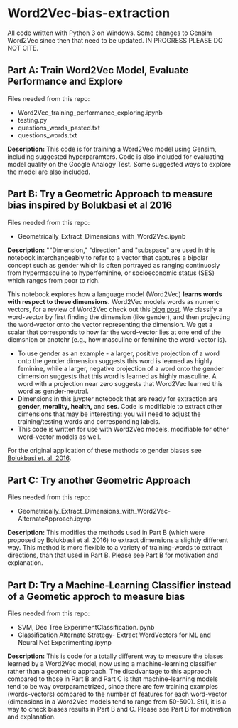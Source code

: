 # Word2Vec-bias-extraction

All code written with Python 3 on Windows. Some changes to Gensim Word2Vec since then that need to be updated. IN PROGRESS PLEASE DO NOT CITE. 

## Part A:  Train Word2Vec Model, Evaluate Performance and Explore
Files needed from this repo:
* Word2Vec_training_performance_exploring.ipynb
* testing.py
* questions_words_pasted.txt
* questions_words.txt

**Description:** This code is for training a Word2Vec model using Gensim, including suggested hyperparamters. Code is also included for evaluating model quality on the Google Analogy Test. Some suggested ways to explore the model are also included. 

## Part B: Try a Geometric Approach to measure bias inspired by Bolukbasi et al 2016
Files needed from this repo:
* Geometrically_Extract_Dimensions_with_Word2Vec.ipynb

**Description:** ""Dimension," "direction" and "subspace" are used in this notebook interchangeably to refer to a vector that captures a bipolar concept such as gender which is often portrayed as ranging continuosly from hypermasculine to hyperfeminine, or socioeconomic status (SES) which ranges from poor to rich. 

This notebook explores how a language model (Word2Vec) **learns words with respect to these dimensions.** Word2Vec models words as numeric vectors, for a review of Word2Vec check out this [blog post](http://mccormickml.com/2016/04/19/word2vec-tutorial-the-skip-gram-model/). We classify a word-vector by first finding the dimension (like gender), and then projecting the word-vector onto the vector representing the dimension. We get a scalar that corresponds to how far the word-vector lies at one end of the diemsnion or anotehr (e.g., how masculine or feminine the word-vector is).
* To use gender as an example - a larger, positive projection of a word onto the gender dimension suggests this word is learned as highly feminine, while a larger, negative projection of a word onto the gender dimension suggests that this word is learned as highly masculine. A word with a projection near zero suggests that Word2Vec learned this word as gender-neutral. 
* Dimensions in this juypter notebook that are ready for extraction are **gender, morality, health,** and **ses**. Code is modifiable to extract other dimensions that may be interesting: you will need to adjust the training/testing words and corresponding labels. 
* This code is written for use with Word2Vec models, modifiable for other word-vector models as well. 

For the original application of these methods to gender biases see [Bolukbasi et. al. 2016](https://arxiv.org/abs/1607.06520).



## Part C: Try another Geometric Approach 
Files needed from this repo:

* Geometrically_Extract_Dimensions_with_Word2Vec-AlternateApproach.ipynp

**Description:** This modifies the methods used in Part B (which were proposed by Bolukbasi et al. 2016) to extract dimensions a slightly different way. This method is more flexible to a variety of training-words to extract directions, than that used in Part B. Please see Part B for motivation and explanation. 


## Part D: Try a Machine-Learning Classifier instead of a Geometic approch to measure bias
Files needed from this repo:

* SVM, Dec Tree ExperimentClassification.ipynb
* Classification Alternate Strategy- Extract WordVectors for ML and Neural Net Experimenting.ipynp

**Description:** This is code for a totally different way to measure the biases learned by a Word2Vec model, now using a machine-learning classifier rather than a geometric approach. The disadvantage to this appraoch compared to those in Part B and Part C is that machine-learning models tend to be way overparametrized, since there are few training examples (words-vectors) compared to the number of features for each word-vector (dimensions in a Word2Vec models tend to range from 50-500). Still, it is a way to check biases results in Part B and C. Please see Part B for motivation and explanation. 



